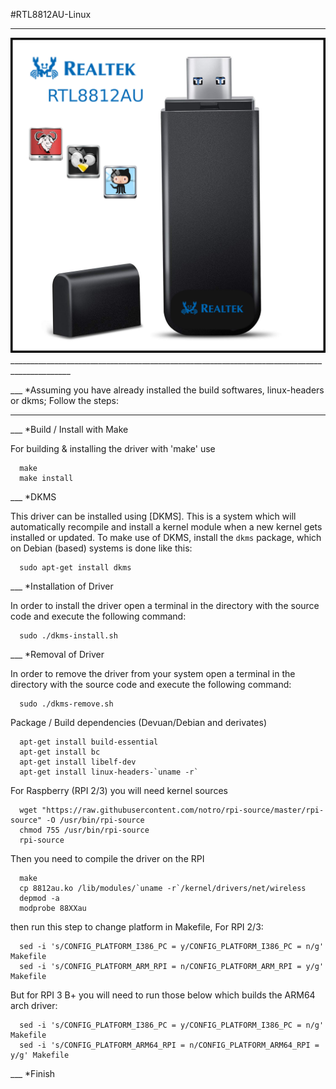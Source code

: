 #RTL8812AU-Linux
__________________

<img src="https://raw.githubusercontent.com/ilnanny/rtl8812au-Linux/master/screen.png" alt="RTL8812AU-Linux">
_____________________________________________________________________________________________

___      *Assuming you have already installed the build softwares, linux-headers or dkms;
            Follow the steps:
_____________________________________________________________________________________________

___      *Build / Install with Make

For building & installing the driver with 'make' use
      
      make
      make install
      


___      *DKMS

This driver can be installed using [DKMS]. This is a system which will automatically recompile and install a kernel module when a new kernel gets installed or updated. To make use of DKMS, install the `dkms` package, which on Debian (based) systems is done like this:
      
      sudo apt-get install dkms
      

___      *Installation of Driver

In order to install the driver open a terminal in the directory with the source code and execute the following command:
      
      sudo ./dkms-install.sh
      

___      *Removal of Driver

In order to remove the driver from your system open a terminal in the directory with the source code and execute the following command:
      
      sudo ./dkms-remove.sh
      


      
Package / Build dependencies (Devuan/Debian and derivates)
      
      apt-get install build-essential
      apt-get install bc
      apt-get install libelf-dev
      apt-get install linux-headers-`uname -r`
      
      
For Raspberry (RPI 2/3) you will need kernel sources
      
      wget "https://raw.githubusercontent.com/notro/rpi-source/master/rpi-source" -O /usr/bin/rpi-source
      chmod 755 /usr/bin/rpi-source
      rpi-source 
      
Then you need to compile the driver on the RPI

      make
      cp 8812au.ko /lib/modules/`uname -r`/kernel/drivers/net/wireless
      depmod -a
      modprobe 88XXau
      
then run this step to change platform in Makefile, For RPI 2/3:
      
      sed -i 's/CONFIG_PLATFORM_I386_PC = y/CONFIG_PLATFORM_I386_PC = n/g' Makefile
      sed -i 's/CONFIG_PLATFORM_ARM_RPI = n/CONFIG_PLATFORM_ARM_RPI = y/g' Makefile
      
But for RPI 3 B+ you will need to run those below
which builds the ARM64 arch driver:
      
      sed -i 's/CONFIG_PLATFORM_I386_PC = y/CONFIG_PLATFORM_I386_PC = n/g' Makefile
      sed -i 's/CONFIG_PLATFORM_ARM64_RPI = n/CONFIG_PLATFORM_ARM64_RPI = y/g' Makefile
      


___      *Finish      
